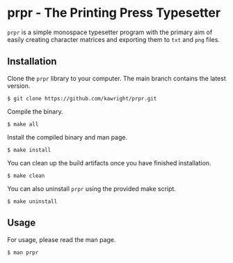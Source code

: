 # prpr - The Printing Press Typesetter

`prpr` is a simple monospace typesetter program with the primary aim of easily creating character matrices and exporting
them to `txt` and `png` files.

## Installation

Clone the `prpr` library to your computer. The main branch contains the latest version.

```$ git clone https://github.com/kawright/prpr.git```

Compile the binary.

```$ make all```

Install the compiled binary and man page.

```$ make install```

You can clean up the build artifacts once you have finished installation.

```$ make clean```

You can also uninstall `prpr` using the provided make script.

```$ make uninstall```

## Usage

For usage, please read the man page.

```$ man prpr```


